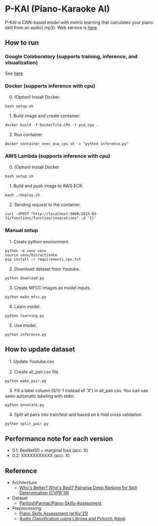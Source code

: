 # P-KAI (Piano-Karaoke AI)
P-KAI is CNN-based model with metric learning that calculates your piano skill from an audio(.mp3).
Web service is [here](https://feature.d3c5bfncikrlyq.amplifyapp.com).

## How to run

### Google Colaboratory (supports training, inference, and visualization)

See [here](https://colab.research.google.com/drive/1CDboBGtF6i3MOdFJEbY6IBdowrJfEsj_?usp=sharing)

### Docker (supports inference with cpu)

　0. (Option) Install Docker.

    bash setup.sh

　1. Build image and create container.

    docker build -f Dockerfile.CPU -t psa_cpu .

　2. Run container.

    docker container exec psa_cpu sh -c "python inference.py"

### AWS Lambda (supports inference with cpu)

　0. (Option) Install Docker.

    bash setup.sh

　1. Build and push image to AWS ECR.

    bash ./deploy.sh

　2. Sending request to the container.

    curl -XPOST "http://localhost:9000/2015-03-31/functions/function/invocations" -d '{}'

### Manual setup

　1. Create python environment.

    python -m venv venv
    source venv/bin/activate
    pip install -r requirements_cpu.txt

　2. Download dataset from Youtube.

    python download.py

　3. Create MFCC images as model inputs.

    python make_mfcc.py

　4. Learn model.

    python learning.py

　5. Use model.

    python inference.py

## How to update dataset

　1. Update Youtube.csv

　2. Create all_pair.csv file

    python make_pair.py

　3. Fill a label column (0/1/-1 instead of 'X') in all_pair.csv. You can use semi-automatic labeling with stdin.

    python annotate.py

　4. Split all pairs into train/test and based on k-fold cross validation

    python split_pair.py

## Performance note for each version

- 0.1: ResNet50 + marginal loss (acc: X)
- 0.2: XXXXXXXXXXX (acc: X)

## Reference

- Architecture
    - [Who's Better? Who's Best? Pairwise Deep Ranking for Skill Determination (CVPR'18)](https://arxiv.org/abs/1703.09913)
- Dataset
    - [ParitoshParmar/Piano-Skills-Assessment](https://github.com/ParitoshParmar/Piano-Skills-Assessment)
- Preprocessing
    -  [Piano Skills Assessment (arXiv'21)](https://arxiv.org/abs/2101.04884)
    - [Audio Classification using Librosa and Pytorch (blog)](https://medium.com/@hasithsura/audio-classification-d37a82d6715)